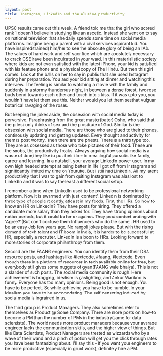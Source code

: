 ```yaml
---
layout: post
title: Instagram, LinkedIn and the elusive productivity
---
```

UPSC results came out this week. A friend told me that the girl who scored rank 1 doesn't believe in studying like an ascetic. Instead she went on to say on national television that she daily spends some time on social media platforms. Imagine being a parent with a civil services aspirant kid. You have inspired(trained) him/her to see the absolute glory of being an IAS. The values of hard work and self sacrifice which are aboslutely necessary to crack CSE have been inculcated in your ward. In this materialistic society where kids are not even satisfied with the latest iPhone, your kid is satisfied with his feature phone and a physical copy of The Hindu. But then this girl comes. Look at the balls on her to say in public that she used Instagram during her preparation. 
You and your kid sitting  at dinner and watching this interview. The feeling is 
similar to watching a movie with the family and suddenly in a stormy thunderous night, in between a dense forest, two rose buds bend towards each other and touch into a kiss. If it was upto you, you wouldn't have let them see this. Neither would you let them seethat vulguar botanical ravaging of the roses. 

But keeping the jokes aside, the obsession with social media today is perversive. Paraphrasing from the great master(bater) Osho, who said that the priest only thinks of sex and the prostitute of God. Similar is the obsession with social media. There are those who are glued to their phones, continously updating and getting updated. Every thought and activity for them is post worthy. Then there are the priests. There is a third type too. They are as obsessed as those who take pictures of their food. These are the snobs, the productivity freaks. Always arguing how social media is a waste of time,they like to put their time in meaningful pursuits like family, career and learning. In a nutshell, your average LinkedIn power user. In my own high headed attempt at being better in life I got off from Instagram and significantly limited my time on Youtube. But I still had LinkedIn. All my latent productivity that I was to gain from quiting Instagram was alas lost to LinkedIn and it was to say the least a different social setup.

I remember a time when LinkedIn used to be professional networking platform. Now it is swarmed with just 'content'. LinkedIn is dominated by three type of people recently, atleast in my feeds. First, the HRs. So how to know an HR on LinkedIn? They have posts for hiring. They offered a candidate more salary than they asked for. They have strong opinions about notice periods, but it could be for or against. They post content ending with 'Agree?'(But don't confuse them Influencers who do the same). HR used to be an easy Job few years ago. No rangoli jokes please. But with the rising demand of tech talent and IT boom in India, it is harder to be successful at HR, especially a recruiter. LinkedIn is a boon to HRs. Looking forward to more stories of corporate philanthropy from them.

Second are the FAANG engineers. You can identify them from their DSA resource posts, and hashtags like #leetcode, #faang, #leetcode. Even though there is a plethora of resources in tech available online for free, but everybody still gives some nuggets of gyan(FAANG wale bhaiya). This is not a slander of such posts. The social media community is rough. Here achievement is bragging, idealism is gaslighting, and Ankur Warikoo is funny. Everyone has too many opinions. Being good is not enough. You have to be perfect. So while achieving you have to be humble. In your idealism you have to be accomodating. The self censoring induced by social media is ingrained in us.

The third group is Product Managers. They also sometimes refer to themselves as Product @ Some Company. There are more posts on how-to become a PM than the number of PMs in the industry(same for data scientists). The world needs more product managers because your average engineer lacks the communication skills, and the higher view of things. But like Data Scientists, Product Managers are treated as wizzards who by a wave of their wand and a pinch of potion will get you the click through rates you have been fantasizing about. I'll say this - If you want your engineers to be more productive (especially in grunt work), definitely hire a PM.